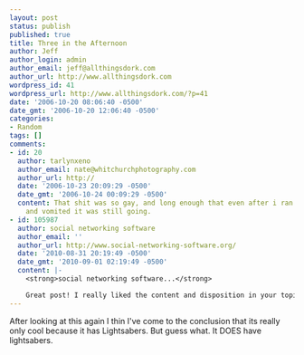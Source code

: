 ```yaml
---
layout: post
status: publish
published: true
title: Three in the Afternoon
author: Jeff
author_login: admin
author_email: jeff@allthingsdork.com
author_url: http://www.allthingsdork.com
wordpress_id: 41
wordpress_url: http://www.allthingsdork.com/?p=41
date: '2006-10-20 08:06:40 -0500'
date_gmt: '2006-10-20 12:06:40 -0500'
categories:
- Random
tags: []
comments:
- id: 20
  author: tarlynxeno
  author_email: nate@whitchurchphotography.com
  author_url: http://
  date: '2006-10-23 20:09:29 -0500'
  date_gmt: '2006-10-24 00:09:29 -0500'
  content: That shit was so gay, and long enough that even after i ran to the bathroom
    and vomited it was still going.
- id: 105987
  author: social networking software
  author_email: ''
  author_url: http://www.social-networking-software.org/
  date: '2010-08-31 20:19:49 -0500'
  date_gmt: '2010-09-01 02:19:49 -0500'
  content: |-
    <strong>social networking software...</strong>

    Great post! I really liked the content and disposition in your topic!...
---
```

<p>After looking at this again I thin I've come to the conclusion that its really only cool because it has Lightsabers. But guess what. It DOES have lightsabers.</p>
<p><object width="425" height="350"><param name="movie" value="http://www.youtube.com/v/GpuEMSH6zB4"></param><param name="wmode" value="transparent"></param><embed src="http://www.youtube.com/v/GpuEMSH6zB4" type="application/x-shockwave-flash" wmode="transparent" width="425" height="350"></embed></object></p>
